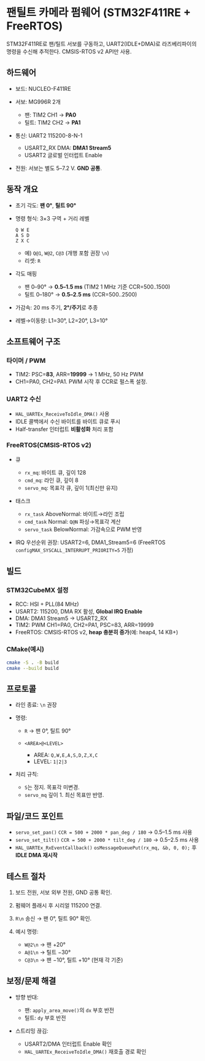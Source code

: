 # 팬틸트 카메라 펌웨어 (STM32F411RE + FreeRTOS)

STM32F411RE로 팬/틸트 서보를 구동하고, UART2(IDLE+DMA)로 라즈베리파이의 명령을 수신해 추적한다. CMSIS-RTOS v2 API만 사용.


## 하드웨어

* 보드: NUCLEO-F411RE
* 서보: MG996R 2개

  * 팬: TIM2 CH1 → **PA0**
  * 틸트: TIM2 CH2 → **PA1**
* 통신: UART2 115200-8-N-1

  * USART2\_RX DMA: **DMA1 Stream5**
  * USART2 글로벌 인터럽트 Enable
* 전원: 서보는 별도 5–7.2 V. **GND 공통**.


## 동작 개요

* 초기 각도: **팬 0°**, **틸트 90°**
* 명령 형식: 3×3 구역 + 거리 레벨

  ```
  Q W E
  A S D
  Z X C
  ```

  * 예) `Q@1`, `W@2`, `C@3` (개행 포함 권장 `\n`)
  * 리셋: `R`
* 각도 매핑

  * 팬 0–90° → **0.5–1.5 ms** (TIM2 1 MHz 기준 CCR=500..1500)
  * 틸트 0–180° → **0.5–2.5 ms** (CCR=500..2500)
* 가감속: 20 ms 주기, **2°/주기**로 추종
* 레벨→이동량: L1=30°, L2=20°, L3=10°


## 소프트웨어 구조

### 타이머 / PWM

* TIM2: PSC=**83**, ARR=**19999** → 1 MHz, 50 Hz PWM
* CH1=PA0, CH2=PA1. PWM 시작 후 CCR로 펄스폭 설정.

### UART2 수신

* `HAL_UARTEx_ReceiveToIdle_DMA()` 사용
* IDLE 콜백에서 수신 바이트를 바이트 큐로 푸시
* Half-transfer 인터럽트 **비활성화** 처리 포함

### FreeRTOS(CMSIS-RTOS v2)

* 큐

  * `rx_mq`: 바이트 큐, 깊이 128
  * `cmd_mq`: 라인 큐, 깊이 8
  * `servo_mq`: 목표각 큐, 깊이 1(최신만 유지)
* 태스크

  * `rx_task` AboveNormal: 바이트→라인 조립
  * `cmd_task` Normal: `Q@N` 파싱→목표각 계산
  * `servo_task` BelowNormal: 가감속으로 PWM 반영
* IRQ 우선순위 권장: USART2=6, DMA1\_Stream5=6
  (FreeRTOS `configMAX_SYSCALL_INTERRUPT_PRIORITY=5` 가정)



## 빌드

### STM32CubeMX 설정 

* RCC: HSI + PLL(84 MHz)
* USART2: 115200, DMA RX 활성, **Global IRQ Enable**
* DMA: DMA1 Stream5 → USART2\_RX
* TIM2: PWM CH1=PA0, CH2=PA1, PSC=83, ARR=19999
* FreeRTOS: CMSIS-RTOS v2, **heap 충분히 증가**(예: heap4, 14 KB+)

### CMake(예시)

```bash
cmake -S . -B build
cmake --build build
```


## 프로토콜

* 라인 종료: `\n` 권장
* 명령:

  * `R` → 팬 0°, 틸트 90°
  * `<AREA>@<LEVEL>`

    * AREA: `Q,W,E,A,S,D,Z,X,C`
    * LEVEL: `1|2|3`
* 처리 규칙:

  * `S`는 정지. 목표각 미변경.
  * `servo_mq` 깊이 1. 최신 목표만 반영.



## 파일/코드 포인트

* `servo_set_pan()`
  `CCR = 500 + 2000 * pan_deg / 180` → 0.5–1.5 ms 사용
* `servo_set_tilt()`
  `CCR = 500 + 2000 * tilt_deg / 180` → 0.5–2.5 ms 사용
* `HAL_UARTEx_RxEventCallback()`
  `osMessageQueuePut(rx_mq, &b, 0, 0);` 후 **IDLE DMA 재시작**



## 테스트 절차

1. 보드 전원, 서보 외부 전원, GND 공통 확인.
2. 펌웨어 플래시 후 시리얼 115200 연결.
3. `R\n` 송신 → 팬 0°, 틸트 90° 확인.
4. 예시 명령:

   * `W@2\n` → 팬 +20°
   * `A@1\n` → 틸트 −30°
   * `C@3\n` → 팬 −10°, 틸트 +10° (현재 각 기준)


## 보정/문제 해결

* 방향 반대:

  * 팬: `apply_area_move()`의 `dx` 부호 반전
  * 틸트: `dy` 부호 반전
* 스트리밍 끊김:

  * USART2/DMA 인터럽트 Enable 확인
  * `HAL_UARTEx_ReceiveToIdle_DMA()` 재호출 경로 확인

